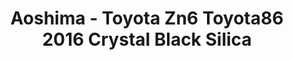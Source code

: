 ---
layout: product
title: "Aoshima - Toyota Zn6 Toyota86 2016 Crystal Black Silica"
price: "TBA" 
desc: "N/A"
img_path: "/assets/img/AO56486.jpg"
brand: "N/A"
available: false
special_offer: false
new: false
soon: false
cat: "010000"
subcat: "013700"
subsubcat: "0N/A"
sifra: "AO56486"
popular: true
---